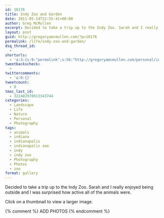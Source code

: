 ```yaml
---
id: 10176
title: Indy Zoo and Garden
date: 2011-05-14T22:55:41+00:00
author: Greg McMullen
excerpt: Decided to take a trip up to the Indy Zoo. Sarah and I really enjoyed being outside and I was surprised how active all of the animals were.
layout: post
guid: http://gregoryamcmullen.com/?p=10176
permalink: /life/indy-zoo-and-garden/
dsq_thread_id:
  - 
shorturls:
  - 'a:3:{s:9:"permalink";s:56:"http://gregoryamcmullen.com/personal/indy-zoo-and-garden";s:7:"tinyurl";s:26:"http://tinyurl.com/3z5fsxk";s:4:"isgd";s:19:"http://is.gd/1kmVlH";}'
tweetbackscheck:
  - 
twittercomments:
  - 'a:0:{}'
tweetcount:
  - 0
tmac_last_id:
  - 322482970013343744
categories:
  - Landscape
  - Life
  - Nature
  - Personal
  - Photography
tags:
  - animals
  - indiana
  - indianapolis
  - indianapolis zoo
  - indy
  - indy zoo
  - Photography
  - Photos
  - zoo
format: gallery
---
```

Decided to take a trip up to the Indy Zoo. Sarah and I really enjoyed being outside and I was surprised how active all of the animals were.

Click on a thumbnail to view a larger image.

{% comment %} ADD PHOTOS {% endcomment %}